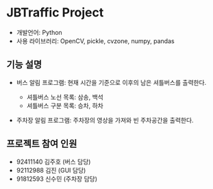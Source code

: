 # JBTraffic Project

- 개발언어: Python
- 사용 라이브러리: OpenCV, pickle, cvzone, numpy, pandas

## 기능 설명

- 버스 알림 프로그램: 현재 시간을 기준으로 이후의 남은 셔틀버스를 출력한다.

  - 셔틀버스 노선 목록: 삼송, 백석
  - 셔틀버스 구분 목록: 승차, 하차

- 주차장 알림 프로그램: 주차장의 영상을 가져와 빈 주차공간을 출력한다.

## 프로젝트 참여 인원

- 92411140 김주호 (버스 담당)
- 92112988 김진 (GUI 담당)
- 91812593 신수민 (주차장 담당)

